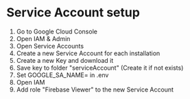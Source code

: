 # Service Account setup

1. Go to Google Cloud Console
2. Open IAM & Admin
3. Open Service Accounts
4. Create a new Service Account for each installation
5. Create a new Key and download it
6. Save key to folder "serviceAccount" (Create it if not exists)
7. Set GOOGLE_SA_NAME=<keyfilename> in .env
8. Open IAM
9. Add role "Firebase Viewer" to the new Service Account